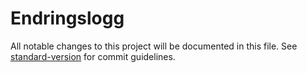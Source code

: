 # Endringslogg

All notable changes to this project will be documented in this file. See [standard-version](https://github.com/conventional-changelog/standard-version) for commit guidelines.

